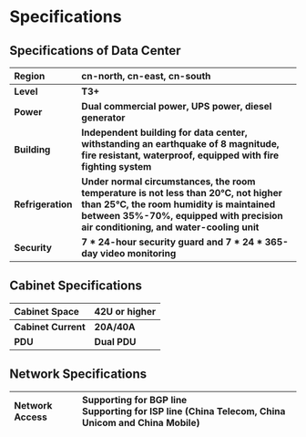 # Specifications
## Specifications of Data Center

|Region|cn-north, cn-east, cn-south|
|:-|:-|
|**Level**|**T3+**|
|**Power**|**Dual commercial power, UPS power, diesel generator**|
|**Building**|**Independent building for data center, withstanding an earthquake of 8 magnitude, fire resistant, waterproof, equipped with fire fighting system**|
|**Refrigeration**|**Under normal circumstances, the room temperature is not less than 20℃, not higher than 25℃, the room humidity is maintained between 35%-70%, equipped with precision air conditioning, and water-cooling unit**|
|**Security**|**7 * 24-hour security guard and 7 * 24 * 365-day video monitoring**|

## Cabinet Specifications

|Cabinet Space|42U or higher|
|:-|:-|
|**Cabinet Current**|**20A/40A**|
|**PDU**|**Dual PDU**|

## Network Specifications

|Network Access|Supporting for BGP line</br>Supporting for ISP line (China Telecom, China  Unicom and China Mobile)|
|:-|:-|


